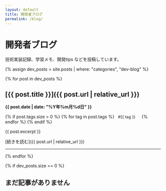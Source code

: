 ```yaml
---
layout: default
title: 開発者ブログ
permalink: /blog/
---
```


# 開発者ブログ

技術実装記録、学習メモ、開発tips などを投稿しています。

{% assign dev_posts = site.posts | where: "categories", "dev-blog" %}

{% for post in dev_posts %}
## [{{ post.title }}]({{ post.url | relative_url }})

**{{ post.date | date: "%Y年%m月%d日" }}**

{% if post.tags.size > 0 %}
{% for tag in post.tags %}
<span style="background: var(--nav-hover); padding: 0.2rem 0.5rem; border-radius: 3px; font-size: 0.8rem; margin-right: 0.5rem;">#{{ tag }}</span>
{% endfor %}
{% endif %}

{{ post.excerpt }}

[続きを読む]({{ post.url | relative_url }})

---
{% endfor %}

{% if dev_posts.size == 0 %}
## まだ記事がありません
